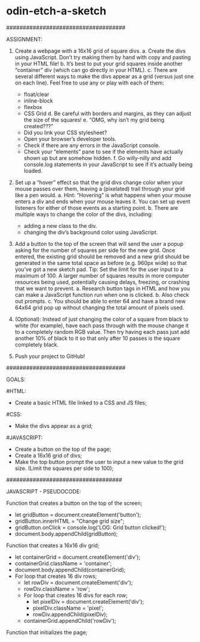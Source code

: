 # odin-etch-a-sketch


####################################

ASSIGNMENT:

1. Create a webpage with a 16x16 grid of square divs.
  a. Create the divs using JavaScript. Don’t try making them by hand with copy and pasting in your HTML file!
  b. It’s best to put your grid squares inside another “container” div (which can go directly in your HTML).
  c. There are several different ways to make the divs appear as a grid (versus just one on each line). Feel free to use any or play with each of them:
    - float/clear
    - inline-block
    - flexbox
    - CSS Grid
  d. Be careful with borders and margins, as they can adjust the size of the squares!
  e. “OMG, why isn’t my grid being created???”
    - Did you link your CSS stylesheet?
    - Open your browser’s developer tools.
    - Check if there are any errors in the JavaScript console.
    - Check your “elements” pane to see if the elements have actually shown up but are somehow hidden.
  f. Go willy-nilly and add console.log statements in your JavaScript to see if it’s actually being loaded.

2. Set up a “hover” effect so that the grid divs change color when your mouse passes over them, leaving a (pixelated) trail through your grid like a pen would.
  a. Hint: “Hovering” is what happens when your mouse enters a div and ends when your mouse leaves it. You can set up event listeners for either of those events as a starting point.
  b. There are multiple ways to change the color of the divs, including:
    - adding a new class to the div.
    - changing the div’s background color using JavaScript.

3. Add a button to the top of the screen that will send the user a popup asking for the number of squares per side for the new grid. Once entered, the existing grid should be removed and a new grid should be generated in the same total space as before (e.g. 960px wide) so that you’ve got a new sketch pad. Tip: Set the limit for the user input to a maximum of 100. A larger number of squares results in more computer resources being used, potentially causing delays, freezing, or crashing that we want to prevent.
  a. Research button tags in HTML and how you can make a JavaScript function run when one is clicked.
  b. Also check out prompts.
  c. You should be able to enter 64 and have a brand new 64x64 grid pop up without changing the total amount of pixels used.

4. (Optional): Instead of just changing the color of a square from black to white (for example), have each pass through with the mouse change it to a completely random RGB value. Then try having each pass just add another 10% of black to it so that only after 10 passes is the square completely black.

5. Push your project to GitHub!

####################################

GOALS:

#HTML:

- Create a basic HTML file linked to a CSS and JS files;

#CSS:

- Make the divs appear as a grid;

#JAVASCRIPT:

- Create a button on the top of the page;
- Create a 16x16 grid of divs;
- Make the top button prompt the user to input a new value to the grid size. (Limit the squares per side to 100);

###################################

JAVASCRIPT - PSEUDOCODE:

Function that creates a button on the top of the screen;
  - let gridButton = document.createElement('button');
  - gridButton.innerHTML = "Change grid size";
  - gridButton.onClick = console.log('LOG: Grid button clicked!');
  - document.body.appendChild(gridButton);

Function that creates a 16x16 div grid;
  - let containerGrid = document.createElement('div');
  - containerGrid.className = 'container';
  - document.body.appendChild(containerGrid);
  - For loop that creates 16 div rows;
    - let rowDiv = document.createElement('div');
    - rowDiv.className = 'row';
    - For loop that creates 16 divs for each row;
      - let pixelDiv = document.createElement('div');
      - pixelDiv.className = 'pixel';
      - rowDiv.appendChild(pixelDiv);
    - containerGrid.appendChild('rowDiv');

Function that initializes the page;